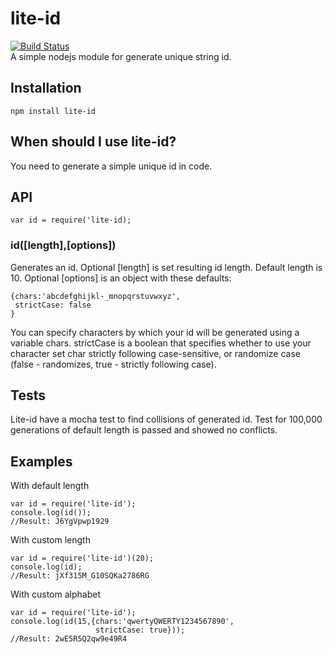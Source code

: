 # lite-id
[![Build Status](https://travis-ci.org/imatveev/lite-id.svg?branch=master)](https://travis-ci.org/imatveev/lite-id)<br />
A simple nodejs module for generate unique string id.
## Installation
    npm install lite-id
## When should I use lite-id?
You need to generate a simple unique id in code.
## API
    var id = require('lite-id);
### id([length],[options])
Generates an id. Optional [length] is set resulting id length. Default length is 10.
Optional [options] is an object with these defaults:

    {chars:'abcdefghijkl-_mnopqrstuvwxyz',
     strictCase: false
    }
You can specify characters by which your id will be generated using a variable chars.
strictCase is a boolean that specifies whether to use your character set char strictly following case-sensitive,
or randomize case (false - randomizes, true - strictly following case).
## Tests
Lite-id have a mocha test to find collisions of generated id. Test for 100,000 generations of default length
is passed and showed no conflicts.
## Examples

With default length

    var id = require('lite-id');
    console.log(id());
    //Result: J6YgVpwp1929

With custom length

    var id = require('lite-id')(20);
    console.log(id);
    //Result: jXf315M_G10SQKa2786RG
    
With custom alphabet

    var id = require('lite-id');
    console.log(id(15,{chars:'qwertyQWERTY1234567890',         
                       strictCase: true}));
    //Result: 2wE5R5Q2qw9e49R4
